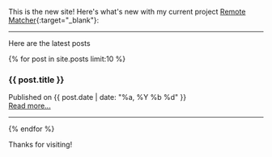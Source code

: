 
This is the new site! Here's what's new with my current project [Remote Matcher](https://remotematcher.com){:target="_blank"}:

<!-- <iframe title="Makerlog Embed" height="300" style="width:100%" scrolling="no" frameborder="0" allowtransparency="true" src="https://api.getmakerlog.com/users/3793/embed"></iframe>
-->

---
Here are the latest posts

{% for post in site.posts limit:10 %}
<div>
<h3>{{ post.title }}</h3>
Published on {{ post.date | date: "%a, %Y %b %d" }}<br>
<a href="{{post.url | prepend:site.baseurl | prepend:site.url}}">Read more...</a>
</div>
<hr>
{% endfor %}

Thanks for visiting!

